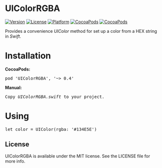 # UIColorRGBA

[![Version](https://img.shields.io/cocoapods/v/UIColorRGBA.svg?style=flat)](http://cocoadocs.org/docsets/UIColorRGBA)
[![License](https://img.shields.io/cocoapods/l/UIColorRGBA.svg?style=flat)](http://cocoadocs.org/docsets/UIColorRGBA)
[![Platform](https://img.shields.io/cocoapods/p/UIColorRGBA.svg?style=flat)](http://cocoadocs.org/docsets/UIColorRGBA)
[![CocoaPods](https://img.shields.io/cocoapods/dt/UIColorRGBA.svg)](https://cocoapods.org/pods/UIColorRGBA)
[![CocoaPods](https://img.shields.io/cocoapods/dm/UIColorRGBA.svg)](https://cocoapods.org/pods/UIColorRGBA)

Provides a convenience <i>UIColor</i> method for set up a color from a HEX string in <i>Swift</i>.

# Installation

<b>CocoaPods:</b>
<pre>
pod 'UIColorRGBA', '~> 0.4'
</pre>

<b>Manual:</b>
<pre>
Copy <i>UIColorRGBA.swift</i> to your project.
</pre>

# Using

<pre>
let color = UIColor(rgba: '#134E5E')
</pre>

## License

UIColorRGBA is available under the MIT license. See the LICENSE file for more info.
